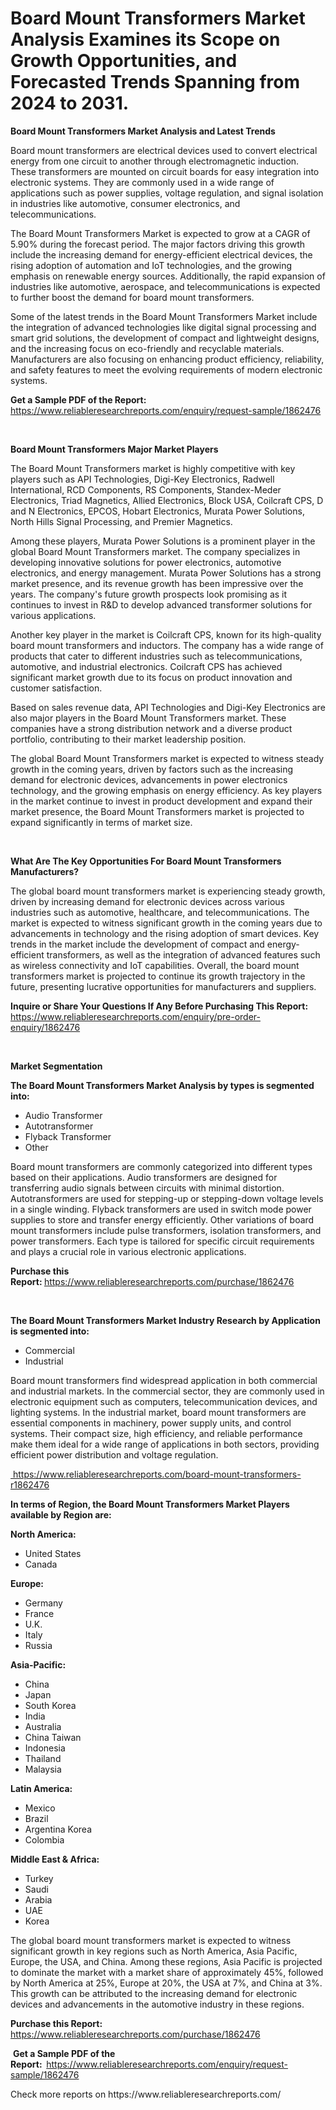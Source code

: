 <p><h1>Board Mount Transformers Market Analysis Examines its Scope on Growth Opportunities, and Forecasted Trends Spanning from 2024 to 2031.</h1></p><p><strong>Board Mount Transformers Market Analysis and Latest Trends</strong></p>
<p><p>Board mount transformers are electrical devices used to convert electrical energy from one circuit to another through electromagnetic induction. These transformers are mounted on circuit boards for easy integration into electronic systems. They are commonly used in a wide range of applications such as power supplies, voltage regulation, and signal isolation in industries like automotive, consumer electronics, and telecommunications.</p><p>The Board Mount Transformers Market is expected to grow at a CAGR of 5.90% during the forecast period. The major factors driving this growth include the increasing demand for energy-efficient electrical devices, the rising adoption of automation and IoT technologies, and the growing emphasis on renewable energy sources. Additionally, the rapid expansion of industries like automotive, aerospace, and telecommunications is expected to further boost the demand for board mount transformers.</p><p>Some of the latest trends in the Board Mount Transformers Market include the integration of advanced technologies like digital signal processing and smart grid solutions, the development of compact and lightweight designs, and the increasing focus on eco-friendly and recyclable materials. Manufacturers are also focusing on enhancing product efficiency, reliability, and safety features to meet the evolving requirements of modern electronic systems.</p></p>
<p><strong>Get a Sample PDF of the Report:&nbsp;</strong> <a href="https://www.reliableresearchreports.com/enquiry/request-sample/1862476">https://www.reliableresearchreports.com/enquiry/request-sample/1862476</a></p>
<p>&nbsp;</p>
<p><strong>Board Mount Transformers Major Market Players</strong></p>
<p><p>The Board Mount Transformers market is highly competitive with key players such as API Technologies, Digi-Key Electronics, Radwell International, RCD Components, RS Components, Standex-Meder Electronics, Triad Magnetics, Allied Electronics, Block USA, Coilcraft CPS, D and N Electronics, EPCOS, Hobart Electronics, Murata Power Solutions, North Hills Signal Processing, and Premier Magnetics.</p><p>Among these players, Murata Power Solutions is a prominent player in the global Board Mount Transformers market. The company specializes in developing innovative solutions for power electronics, automotive electronics, and energy management. Murata Power Solutions has a strong market presence, and its revenue growth has been impressive over the years. The company's future growth prospects look promising as it continues to invest in R&D to develop advanced transformer solutions for various applications.</p><p>Another key player in the market is Coilcraft CPS, known for its high-quality board mount transformers and inductors. The company has a wide range of products that cater to different industries such as telecommunications, automotive, and industrial electronics. Coilcraft CPS has achieved significant market growth due to its focus on product innovation and customer satisfaction.</p><p>Based on sales revenue data, API Technologies and Digi-Key Electronics are also major players in the Board Mount Transformers market. These companies have a strong distribution network and a diverse product portfolio, contributing to their market leadership position.</p><p>The global Board Mount Transformers market is expected to witness steady growth in the coming years, driven by factors such as the increasing demand for electronic devices, advancements in power electronics technology, and the growing emphasis on energy efficiency. As key players in the market continue to invest in product development and expand their market presence, the Board Mount Transformers market is projected to expand significantly in terms of market size.</p></p>
<p>&nbsp;</p>
<p><strong>What Are The Key Opportunities For Board Mount Transformers Manufacturers?</strong></p>
<p><p>The global board mount transformers market is experiencing steady growth, driven by increasing demand for electronic devices across various industries such as automotive, healthcare, and telecommunications. The market is expected to witness significant growth in the coming years due to advancements in technology and the rising adoption of smart devices. Key trends in the market include the development of compact and energy-efficient transformers, as well as the integration of advanced features such as wireless connectivity and IoT capabilities. Overall, the board mount transformers market is projected to continue its growth trajectory in the future, presenting lucrative opportunities for manufacturers and suppliers.</p></p>
<p><strong>Inquire or Share Your Questions If Any Before Purchasing This Report:</strong> <a href="https://www.reliableresearchreports.com/enquiry/pre-order-enquiry/1862476">https://www.reliableresearchreports.com/enquiry/pre-order-enquiry/1862476</a></p>
<p>&nbsp;</p>
<p><strong>Market Segmentation</strong></p>
<p><strong>The Board Mount Transformers Market Analysis by types is segmented into:</strong></p>
<p><ul><li>Audio Transformer</li><li>Autotransformer</li><li>Flyback Transformer</li><li>Other</li></ul></p>
<p><p>Board mount transformers are commonly categorized into different types based on their applications. Audio transformers are designed for transferring audio signals between circuits with minimal distortion. Autotransformers are used for stepping-up or stepping-down voltage levels in a single winding. Flyback transformers are used in switch mode power supplies to store and transfer energy efficiently. Other variations of board mount transformers include pulse transformers, isolation transformers, and power transformers. Each type is tailored for specific circuit requirements and plays a crucial role in various electronic applications.</p></p>
<p><strong>Purchase this Report:&nbsp;</strong><a href="https://www.reliableresearchreports.com/purchase/1862476">https://www.reliableresearchreports.com/purchase/1862476</a></p>
<p>&nbsp;</p>
<p><strong>The Board Mount Transformers Market Industry Research by Application is segmented into:</strong></p>
<p><ul><li>Commercial</li><li>Industrial</li></ul></p>
<p><p>Board mount transformers find widespread application in both commercial and industrial markets. In the commercial sector, they are commonly used in electronic equipment such as computers, telecommunication devices, and lighting systems. In the industrial market, board mount transformers are essential components in machinery, power supply units, and control systems. Their compact size, high efficiency, and reliable performance make them ideal for a wide range of applications in both sectors, providing efficient power distribution and voltage regulation.</p></p>
<p><a href="https://www.reliableresearchreports.com/board-mount-transformers-r1862476">&nbsp;https://www.reliableresearchreports.com/board-mount-transformers-r1862476</a></p>
<p><strong>In terms of Region, the Board Mount Transformers Market Players available by Region are:</strong></p>
<p>
    <p> <strong> North America: </strong>
        <ul>
            <li>United States</li>
            <li>Canada</li>
        </ul>
        </p> 
    <p> <strong> Europe: </strong>
        <ul>
            <li>Germany</li>
            <li>France</li>
            <li>U.K.</li>
            <li>Italy</li>
            <li>Russia</li>
        </ul>
        </p> 
    <p> <strong> Asia-Pacific: </strong>
        <ul>
            <li>China</li>
            <li>Japan</li>
            <li>South Korea</li>
            <li>India</li>
            <li>Australia</li>
            <li>China Taiwan</li>
            <li>Indonesia</li>
            <li>Thailand</li>
            <li>Malaysia</li>
        </ul>
        </p> 
    <p> <strong> Latin America: </strong>
        <ul>
            <li>Mexico</li>
            <li>Brazil</li>
            <li>Argentina Korea</li>
            <li>Colombia</li>
        </ul>
        </p> 
    <p> <strong> Middle East & Africa: </strong>
        <ul>
            <li>Turkey</li>
            <li>Saudi</li>
            <li>Arabia</li>
            <li>UAE</li>
            <li>Korea</li>
        </ul>
    </p>
    </p>
<p><p>The global board mount transformers market is expected to witness significant growth in key regions such as North America, Asia Pacific, Europe, the USA, and China. Among these regions, Asia Pacific is projected to dominate the market with a market share of approximately 45%, followed by North America at 25%, Europe at 20%, the USA at 7%, and China at 3%. This growth can be attributed to the increasing demand for electronic devices and advancements in the automotive industry in these regions.</p></p>
<p><strong>Purchase this Report: </strong><a href="https://www.reliableresearchreports.com/purchase/1862476">https://www.reliableresearchreports.com/purchase/1862476</a></p>
<p>&nbsp;<strong>Get a Sample PDF of the Report:&nbsp;&nbsp;</strong><a href="https://www.reliableresearchreports.com/enquiry/request-sample/1862476">https://www.reliableresearchreports.com/enquiry/request-sample/1862476</a></p>
<p><strong></strong></p>
<p>Check more reports on https://www.reliableresearchreports.com/</p>